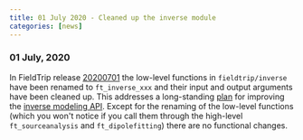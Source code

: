 ```yaml
---
title: 01 July 2020 - Cleaned up the inverse module
categories: [news]
---
```


### 01 July, 2020

In FieldTrip release [20200701](https://github.com/fieldtrip/fieldtrip/releases/tag/20200701) the low-level functions in `fieldtrip/inverse` have been renamed to `ft_inverse_xxx` and their input and output arguments have been cleaned up. This addresses a long-standing [plan](http://bugzilla.fieldtriptoolbox.org/show_bug.cgi?id=208) for improving the [inverse modeling API](/development/module/inverse). Except for the renaming of the low-level functions (which you won't notice if you call them through the high-level `ft_sourceanalysis` and `ft_dipolefitting`) there are no functional changes.
